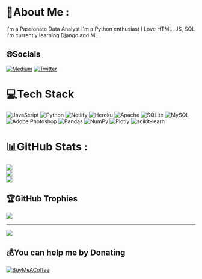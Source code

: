 <div id="header" align="center">
 <img scrc="https://media.giphy.com/media/cJ4qe21kwG02fP4mEz/giphy.gif" width="100"/>
  </div>

# 💫About Me :
I'm a Passionate Data Analyst
I'm a Python enthusiast
I Love HTML, JS, SQL
I'm currently learning Django and ML

## 🌐Socials
[![Medium](https://img.shields.io/badge/Medium-12100E?logo=medium&logoColor=white)](https://medium.com/@https://medium.com/@betaspyder) [![Twitter](https://img.shields.io/badge/Twitter-%231DA1F2.svg?logo=Twitter&logoColor=white)](https://twitter.com/https://twitter.com/BetaSpyder) 

# 💻Tech Stack
![JavaScript](https://img.shields.io/badge/javascript-%23323330.svg?style=flat-square&logo=javascript&logoColor=%23F7DF1E) ![Python](https://img.shields.io/badge/python-3670A0?style=flat-square&logo=python&logoColor=ffdd54) ![Netlify](https://img.shields.io/badge/netlify-%23000000.svg?style=flat-square&logo=netlify&logoColor=#00C7B7) ![Heroku](https://img.shields.io/badge/heroku-%23430098.svg?style=flat-square&logo=heroku&logoColor=white) ![Apache](https://img.shields.io/badge/apache-%23D42029.svg?style=flat-square&logo=apache&logoColor=white) ![SQLite](https://img.shields.io/badge/sqlite-%2307405e.svg?style=flat-square&logo=sqlite&logoColor=white) ![MySQL](https://img.shields.io/badge/mysql-%2300f.svg?style=flat-square&logo=mysql&logoColor=white) ![Adobe Photoshop](https://img.shields.io/badge/adobephotoshop-%2331A8FF.svg?style=flat-square&logo=adobephotoshop&logoColor=white) ![Pandas](https://img.shields.io/badge/pandas-%23150458.svg?style=flat-square&logo=pandas&logoColor=white) ![NumPy](https://img.shields.io/badge/numpy-%23013243.svg?style=flat-square&logo=numpy&logoColor=white) ![Plotly](https://img.shields.io/badge/Plotly-%233F4F75.svg?style=flat-square&logo=plotly&logoColor=white) ![scikit-learn](https://img.shields.io/badge/scikit--learn-%23F7931E.svg?style=flat-square&logo=scikit-learn&logoColor=white)
# 📊GitHub Stats :
![](https://github-readme-stats.vercel.app/api?username=BetaSpider&theme=radical&hide_border=false&include_all_commits=false&count_private=false)<br/>
![](https://github-readme-streak-stats.herokuapp.com/?user=BetaSpider&theme=radical&hide_border=false)<br/>
![](https://github-readme-stats.vercel.app/api/top-langs/?username=BetaSpider&theme=radical&hide_border=false&include_all_commits=false&count_private=false&layout=compact)

## 🏆GitHub Trophies
![](https://github-profile-trophy.vercel.app/?username=BetaSpider&theme=radical&no-frame=true&no-bg=true&margin-w=4)

---
[![](https://visitcount.itsvg.in/api?id=BetaSpider&icon=0&color=2)](https://visitcount.itsvg.in)

  ## 💰You can help me by Donating
  [![BuyMeACoffee](https://img.shields.io/badge/Buy%20Me%20a%20Coffee-ffdd00?style=for-the-badge&logo=buy-me-a-coffee&logoColor=black)](https://www.buymeacoffee.com/betaspyder) 

  <!-- Proudly created with GPRM ( https://gprm.itsvg.in ) -->
  
